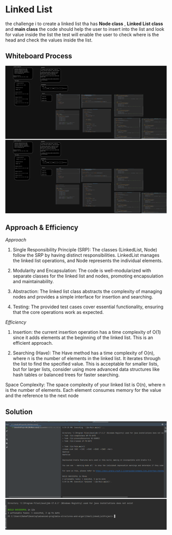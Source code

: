 # Linked List 
the challenge i to create a linked list tha has **Node class** , **Linked List class** and **main class**
the code should help the user to insert into the list and look for value inside the list the test will enable the user 
to check where is the head and check the values inside the list.

## Whiteboard Process

![cc5.drawio.png](cc5.drawio.png)
![cc5.jpg](cc5.jpg)

## Approach & Efficiency
*Approach*
1. Single Responsibility Principle (SRP): The classes (LinkedList, Node) follow the SRP by having distinct responsibilities. LinkedList manages the linked list operations, and Node represents the individual elements.

2. Modularity and Encapsulation: The code is well-modularized with separate classes for the linked list and nodes, promoting encapsulation and maintainability.

3. Abstraction: The linked list class abstracts the complexity of managing nodes and provides a simple interface for insertion and searching.

4. Testing: The provided test cases cover essential functionality, ensuring that the core operations work as expected.

*Efficiency*
1. Insertion: the  current insertion operation has a time complexity of O(1) since it adds elements at the beginning of the linked list. This is an efficient approach.

2. Searching (Have): The Have method has a time complexity of O(n), where n is the number of elements in the linked list. It iterates through the list to find the specified value. This is acceptable for smaller lists, but for larger lists, consider using more advanced data structures like hash tables or balanced trees for faster searching.

Space Complexity: The space complexity of your linked list is O(n), where n is the number of elements. Each element consumes memory for the value and the reference to the next node



## Solution
![img.png](img.png)
![img_1.png](img_1.png)
